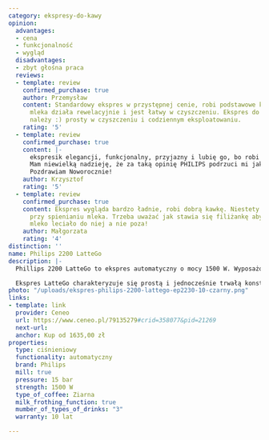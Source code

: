 ```yaml
---
category: ekspresy-do-kawy
opinion:
  advantages:
  - cena
  - funkcjonalność
  - wygląd
  disadvantages:
  - zbyt głośna praca
  reviews:
  - template: review
    confirmed_purchase: true
    author: Przemysław
    content: Standardowy ekspres w przystępnej cenie, robi podstawowe kawy. Spieniacz
      mleka działa rewelacyjnie i jest łatwy w czyszczeniu. Ekspres do cichych nie
      należy :) prosty w czyszczeniu i codziennym eksploatowaniu.
    rating: '5'
  - template: review
    confirmed_purchase: true
    content: |-
      ekspresik elegancji, funkcjonalny, przyjazny i lubię go, bo robi pyszne kawusie‼️
      Mam niewielką nadzieję, że za taką opinię PHILIPS podrzuci mi jakąś pyszną paczkę z kawą ziarnistą! ;-))
      Pozdrawiam Noworocznie!
    author: Krzysztof
    rating: '5'
  - template: review
    confirmed_purchase: true
    content: Ekspres wygląda bardzo ładnie, robi dobrą kawkę. Niestety bardzo głośny
      przy spienianiu mleka. Trzeba uważać jak stawia się filiżankę aby spienione
      mleko leciało do niej a nie poza!
    author: Małgorzata
    rating: '4'
distinction: ''
name: Philips 2200 LatteGo
description: |-
  Phillips 2200 LatteGo to ekspres automatyczny o mocy 1500 W. Wyposażony w system Aroma Extract, który dba o utrzymanie optymalnej temperatury napoju, zachowując jednocześnie pełną wyrazistość jego aromatu i smaku. Urządzenie posiada intuicyjny panel sterowania, umożliwiający przygotowanie najlepszych włoskich kaw za pomocą kilku przycisków.

  Ekspres LatteGo charakteryzuje się prostą i jednocześnie trwałą konstrukcją. Urządzenie składa się z dwóch części i nie posiada żadnych elementów dodatkowych. Jego innowacyjna budowa pozwala z łatwością utrzymać sprzęt w czystości, płukając urządzenie przez piętnaście sekund pod bieżącą wodą. Istnieje także możliwość mycia ekspresu w zmywarce. Za sprawne mielenie kawy odpowiada młynek wykonany w całości z ceramiki. Dodatkowo urządzenie posiada aż dwanaście poziomów grubości mielenia ziaren, dzięki czemu użytkownik może dostosować intensywność przygotowywanych napojów. Pojemnik z mlekiem jest przystosowany do przechowywania w lodówce.
photo: "/uploads/ekspres-philips-2200-lattego-ep2230-10-czarny.png"
links:
- template: link
  provider: Ceneo
  url: https://www.ceneo.pl/79135279#crid=358077&pid=21269
  next-url:
  anchor: Kup od 1635,00 zł
properties:
  type: ciśnieniowy
  functionality: automatyczny
  brand: Philips
  mill: true
  pressure: 15 bar
  strength: 1500 W
  type_of_coffee: Ziarna
  milk_frothing_function: true
  mumber_of_types_of_drinks: "3"
  warranty: 10 lat

---
```

